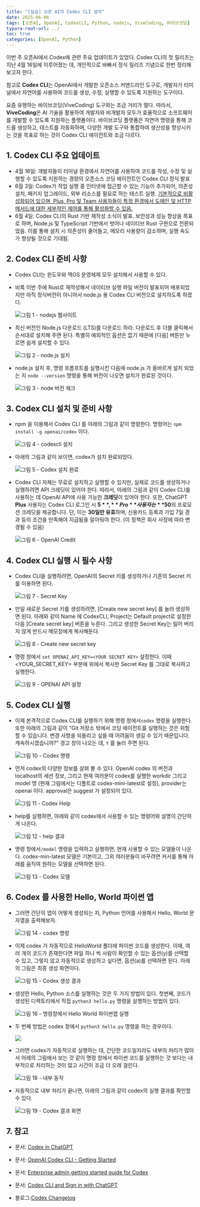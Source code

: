 ```yaml
---
title: "[실습] 오픈 AI의 Codex CLI 설치"
date: 2025-06-06
tags: [오픈AI, OpenAI, CodexCLI, Python, nodejs, ViveCoding, 바이브코딩]
typora-root-url: ../
toc: true
categories: [OpenAI, Python]
---
```


이번 주 오픈AI에서 Codex에 관련 주요 업데이트가 있었다. Codex CLI의 첫 릴리즈는 지난 4월 16일에 이루어졌는 데, 개인적으로 바빠서 정식 릴리즈 기념으로 한번 정리해 보고자 한다. 

참고로 **Codex CLI**는  OpenAI에서 개발한 오픈소스 커맨드라인 도구로, 개발자가 터미널에서 자연어를 사용하여 코드를 생성, 수정, 실행할 수 있도록 지원하는 도구이다. 

요즘 유행하는 바이브코딩(ViveCoding)  도구와는 조금 거리가 멀다. 따라서, **ViveCoding**은 AI 기술을 활용하여 개발자와 비개발자 모두가 효율적으로 소프트웨어를 개발할 수 있도록 지원하는 플랫폼이다. 바이브코딩 플랫폼은 자연어 명령을 통해 코드를 생성하고, 테스트를 자동화하며, 다양한 개발 도구와 통합하여 생산성을 향상시키는 것을 목표로 하는 것이 Codex CLI 에이전트와 조금 다르다. 



## 1. Codex CLI 주요 업데이트

* 4월 16일: 개발자들이 터미널 환경에서 자연어를 사용하여 코드를 작성, 수정 및 실행할 수 있도록 지원하는 경량의 오픈소스 코딩 에이전트인 Codex CLI 정식 발표
* 6월 3일: Codex가 작업 실행 중 인터넷에 접근할 수 있는 기능이 추가되어, 의존성 설치, 패키지 업그레이드, 외부 리소스를 필요로 하는 테스트 실행.  [기본적으로 비활성화되어 있으며, Plus, Pro 및 Team 사용자들이 특정 환경에서 도메인 및 HTTP 메서드에 대한 세부적인 제어를 통해 활성화할 수 있음.](https://help.openai.com/en/articles/11428266-codex-changelog)
* 6월 4일: Codex CLI의 Rust 기반 재작성 소식이 발표. 보안성과 성능 향상을 목표로 하며, Node.js 및 TypeScript 기반에서 벗어나 네이티브 Rust 구현으로 전환되었음. 이를 통해 설치 시 의존성이 줄어들고, 메모리 사용량이 감소하며, 실행 속도가 향상될 것으로 기대됨.



## 2. Codex CLI 준비 사항

* Codex CLI는 윈도우와 맥OS 운영체제 모두 설치해서 사용할 수 있다.

* 비록 이번 주에 Rust로 재작성해서 네이티브 실행 파일 버전이 발표되어 배포되었지만 아직 정식버전이 아니어서 node.js 용 Codex CLI 버전으로 설치하도록 하겠다. 

  ![그림 1 - nodejs 웹사이트](/../images/2025-06/codexcli-01.png)

* 최신 버전인 Node.js 다운로드 (LTS)를 다운로드 하라. 다운로드 후 더블 클릭해서 순서대로 설치해 주면 된다. 특별히 예외적인 옵션은 없기 때문에 [다음] 버튼만 누르면 쉽게 설치할 수 있다.

  ![그림 2 - node.js 설치](/../images/2025-06/codexcli-02.png)

* node.js 설치 후, 명령 프롬프트를 실행시킨 다음에 node.js 가 올바르게 설치 되었는 지 `node --version` 명령을 통해 버전이 나오면 설치가 완료된 것이다.

  ![그림 3 - node 버전 체크](/../images/2025-06/codexcli-03.png)



## 3. Codex CLI 설치 및 준비 사항

* npm 을 이용해서 Codex CLI 를 아래의 그림과 같이 명령한다. 명령어는 `npm install -g openai/codex` 이다.

  ![그림 4 - codexcli 설치](/../images/2025-06/codexcli-04.png)

* 아래의 그림과 같이 보이면, codex가 설치 완료되었다.

  ![그림 5 - Codex 설치 완료](/../images/2025-06/codexcli-05.png)

* Codex CLI 자체는 무료로 설치하고 실행할 수 있지만, 실제로 코드를 생성하거나 실행하려면 API 크레딧이 있어야 한다. 따라서, 아래의 그림과 같이 Codex CLI를 사용하는 데 OpenAI API에 사용 가능한 **크레딧**이 있어야 한다. 또한, ChatGPT **Plus** 사용자는 Codex CLI 로그인 시 **$5**, **Pro** 사용자는 **$50**의 프로모션 크레딧을 제공합니다. 단, 이는 **30일만 유효**하며, 신용카드 등록과 가입 7일 경과 등의 조건을 만족해야 지급됨을 알아둬야 한다. (이 정책은 회사 사정에 따라 변경될 수 있음)

  ![그림 6 - OpenAI Credit](/../images/2025-06/codexcli-06.png)



## 4. Codex CLI 실행 시 필수 사항

* Codex CLI을 실행하려면, OpenAI의 Secret 키를 생성하거나 기존의 Secret 키를 이용하면 된다. 

  ![그림 7 - Secret Key](/../images/2025-06/codexcli-07.png)

* 만일 새로운 Secret 키를 생성하려면,  [Create new secret key] 를 눌러 생성하면 된다. 아래와 같이 Name 에 CodexCLI, Project는 Default project로 설정한 다음 [Create  secret key] 버튼을 누른다. 그리고 생성한 Secret Key는 잃어 버리지 않게 반드시 메모장에게 복사해둔다. 

  ![그림 8 - Create new secret key](/../images/2025-06/codexcli-08.png)

* 명령 창에서  `set OPENAI_API_KEY=<YOUR SECRET KEY>` 설정한다. 이때 <YOUR_SECRET_KEY> 부분에 위에서 복사한 Secret Key 를 그대로 복사하고 실행한다.

  ![그림 9 - OPENAI API 설정](/../images/2025-06/codexcli-09.png)



## 5. Codex CLI 실행

* 이제 본격적으로 Codex CLI를 실행하기 위해 명령 창에서`codex` 명령을 실행한다. 또한 아래의 그림과 같이 "Git 저장소 밖에서 코딩 에이전트를 실행하는 것은 위험할 수 있습니다.
   변경 사항을 되돌리고 싶을 때 어려움이 생길 수 있기 때문입니다.
   계속하시겠습니까?" 경고 창이 나오는 데, `Y` 를 눌러 주면 된다.

  ![그림 10 - Codex 명령](/../images/2025-06/codexcli-10.png)

* 먼저 codex의 다양한 정보를 살펴 볼 수 있다. OpenAI codex 의 버전과 localhost의 세션 정보, 그리고 현재 여러분이 codex를 실행한 workdir 그리고 model 명 (현재 그림에서는 디폴트로 codex-mini-latest로 설정), provider는 openai 이다. approval은 suggest 가 설정되어 있다. 

  ![그림 11 - Codex Help](/../images/2025-06/codexcli-11.png)

* help를 실행하면, 아래와 같이 codex에서 사용할 수 있는 명령어와 설명이 간단하게 나온다.

  ![그림 12 - help 결과](/../images/2025-06/codexcli-12.png)

* 명령 창에서`/model` 명령을 입력하고 실행하면, 현재 사용할 수 있는 모델들이 나온다. codex-min-latest 모델은 기본이고, 그외 여러분들이 바꾸려면 커서를 통해 아래를 움직여 원하는 모델을 선택하면 된다. 

  ![그림 13 - Codex 모델](/../images/2025-06/codexcli-13.png)



## 6. Codex 를 사용한 Hello, World 파이썬 앱

* 그러면 간단히 앱이 어떻게 생성되는 지, Python 언어를 사용해서 Hello, World 문자열을 출력해보자.

   ![그림 14 - codex 명령](/../images/2025-06/codexcli-14.png)

* 이제 codex 가 자동적으로 HelloWorld 폴더에 파이썬 코드를 생성한다. 이때, 여러 개의 코드가 존재한다면 파일 하나 씩 사람이 확인할 수 있는 옵션(y)를 선택할 수 있고, 그렇지 않고 자동적으로 생성하고 싶다면, 옵션(a)를 선택하면 된다. 아래의 그림은 최종 생성 화면이다.

  ![그림 15 - Codex 생성 결과](/../images/2025-06/codexcli-15.png)

* 생성한 Hello, Python 소스를 실행하는 것은 두 가지 방법이 있다. 첫번쩨, 코드가 생성된 디렉토리에서 직접 `python3 hello.py` 명령을 실행하는 방법이 있다.

  ![그림 16 - 명령창에서 Hello World 파이썬앱 실행](/../images/2025-06/codexcli-16.png)

* 두 번째 방법은 codex 창에서 `python3 hello.py` 명령을 하는 경우이다. 

  ![](/../images/2025-06/codexcli-17.png)

* 그러면 codex가 자동적으로 실행하는 데, 간단한 코드일지라도 내부의 처리가 많아서 아래의 그림에서 보는 것 같이 명령 창에서 파이썬 코드를 실행하는 것 보다는 내부적으로 처리하는 것이 많고 시간이 조금 더 오래 걸린다.

   ![그림 18 - 내부 동작](/../images/2025-06/codexcli-18.png)

* 자동적으로 내부 처리가 끝나면, 아래의 그림과 같이 codex의 실행 결과를 확인할 수 있다.

  ![그림 19 - Codex 결과 화면](/../images/2025-06/codexcli-19.png)



## 7. 참고

* 문서: [Codex in ChatGPT](https://help.openai.com/en/articles/11369540-codex-in-chatgpt)

* 문서: [OpenAI Codex CLI - Getting Started](https://help.openai.com/en/articles/11096431-openai-codex-cli-getting-started)

* 문서: [Enterprise admin getting started guide for Codex](https://help.openai.com/en/articles/11390924-enterprise-admin-getting-started-guide-for-codex)

* 문서: [Codex CLI and Sign in with ChatGPT](https://help.openai.com/en/articles/11381614-codex-cli-and-sign-in-with-chatgpt)

* 블로그:[Codex Changelog](https://help.openai.com/en/articles/11428266-codex-changelog) 

  